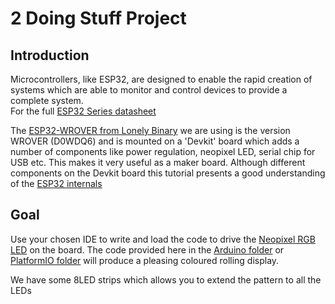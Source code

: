 # 2 Doing Stuff Project

## Introduction

Microcontrollers, like ESP32, are designed to enable the rapid creation of systems which are able to monitor and control devices to provide a complete system.  
For the full [ESP32 Series datasheet](https://www.espressif.com/sites/default/files/documentation/esp32_datasheet_en.pdf#:~:text=ESP32%20is%20a%20single%202.4%20GHz%20Wi%2DFi%2Dand%2DBluetooth,(NRND)%2C%20and%20ESP32%2DD0WDQ6%20(NRND)%2C%20among%20which%2C%20%E2%80%A2)

The [ESP32-WROVER from Lonely Binary](https://lonelybinary.com/collections/esp32/products/lonely-binary-esp32-wrover-the-king-of-esp32) we are using is the version WROVER (D0WDQ6) and is mounted on a 'Devkit' board which adds a number of components like power regulation, neopixel LED, serial chip for USB etc.
This makes it very useful as a maker board.
Although different components on the Devkit board this tutorial presents a good understanding of the [ESP32 internals](https://www.circuitschools.com/what-is-esp32-how-it-works-and-what-you-can-do-with-esp32/)

## Goal

Use your chosen IDE to write and load the code to drive the [Neopixel RGB LED](https://cdn-shop.adafruit.com/datasheets/WS2812.pdf) on the board.
The code provided here in the [Arduino folder](ESP\2_Doing_Stuff\Code-Arduino\RGB_strip1-main) or [PlatformIO folder](ESP\2_Doing_Stuff\Code-PIO\RGB-strip1-main) will produce a pleasing coloured rolling display.

We have some 8LED strips which allows you to extend the pattern to all the LEDs
